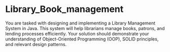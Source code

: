 # Library_Book_management
You are tasked with designing and implementing a Library Management System in Java. This system will help librarians manage books, patrons, and lending processes efficiently. Your solution should demonstrate your understanding of Object-Oriented Programming (OOP), SOLID principles, and relevant design patterns.
